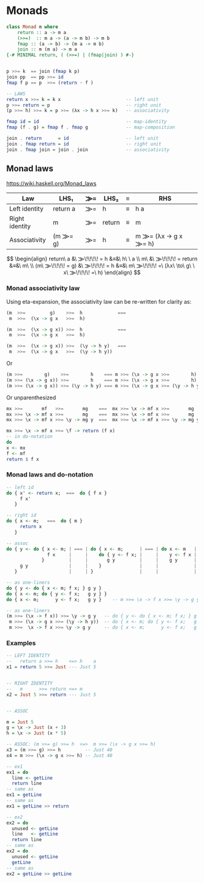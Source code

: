 # Monads

```hs
class Monad m where
    return :: a -> m a
    (>>=)  :: m a -> (a -> m b) -> m b
    fmap :: (a -> b) -> (m a -> m b)
    join :: m (m a) -> m a
{-# MINIMAL return, ( (>>=) | (fmap|join) ) #-}


p >>= k  == join (fmap k p)
join pp  == pp >>= id
fmap f p == p  >>= (return ◦ f )

-- LAWS
return x >>= k = k x                        -- left unit
p >>= return = p                            -- right unit
(p >>= h) >>= k = p >>= (λx -> h x >>= k)   -- associativity

fmap id = id                                -- map-identity
fmap (f . g) = fmap f . fmap g              -- map-composition

join . return      = id                     -- left unit
join . fmap return = id                     -- right unit
join . fmap join = join . join              -- associativity
```


## Monad laws

https://wiki.haskell.org/Monad_laws

Law            | LHS₁      | ⨠= | LHS₂   | ≡ | RHS
---------------|-----------|-----|--------|---|-------------------------
Left identity  | return a  | ⨠= | h      | ≡ | h a
Right identity | m         | ⨠= | return | ≡ | m
Associativity  | (m ⨠= g) | ⨠= | h      | ≡ | m ⨠= (λx → g x ⨠= h)

$$
\begin{align}
return\ a           &\ ⨠\!\!\!\! = h      &≡&\ h\ \ a \\
m\                  &\ ⨠\!\!\!\! = return &≡&\ m\   \\
(m\ ⨠\!\!\!\! = g) &\ ⨠\!\!\!\! = h      &≡&\ m\ ⨠\!\!\!\! =\ (λx\ \to\ g\ \ x\ ⨠\!\!\!\! =\ h)
\end{align}
$$

### Monad associativity law

Using eta-expansion, the associativity law can be re-written for clarity as:

```hs
(m  >>=         g)    >>=  h             ===
 m  >>=  (\x -> g x   >>=  h)

(m  >>=  (\x -> g x)) >>=  h             ===
 m  >>=  (\x -> g x   >>=  h)

(m  >>=  (\x -> g x)) >>=  (\y -> h y)   ===
 m  >>=  (\x -> g x   >>=  (\y -> h y))
```
Or

```hs
(m >>=        g)    >>=        h    === m >>= (\x -> g x >>=        h)
(m >>= (\x -> g x)) >>=        h    === m >>= (\x -> g x >>=        h)
(m >>= (\x -> g x)) >>= (\y -> h y) === m >>= (\x -> g x >>= (\y -> h y))
```

Or unparenthesized

```hs
mx >>=       mf   >>=       mg    ===  mx >>= \x -> mf x >>=       mg
mx >>= \x -> mf x >>=       mg    ===  mx >>= \x -> mf x >>=       mg
mx >>= \x -> mf x >>= \y -> mg y  ===  mx >>= \x -> mf x >>= \y -> mg y

mx >>= \x -> mf x >>= \f -> return (f x)
-- in do-notation
do
x <- mx
f <- mf
return $ f x
```

### Monad laws and do-notation

```hs
-- left id
do { x' <- return x;  ===  do { f x }
     f x'
   }

-- right id
do { x <- m;   ===  do { m }
     return x
   }

-- assoc
do { y <- do { x <- m; | === | do { x <- m;      | === | do x <- m   |
               f x     |     |    do { y <- f x; |     |    y <- f x |
             }         |     |       g y         |     |    g y      |
     g y               |     |    }              |     |             |
   }                   |     | }                 |     |             |

-- as one-liners
do { y <- do { x <- m; f x; } g y }
do { x <- m; do { y <- f x;   g y } }
do { x <- m;      y <- f x;   g y }    -- m >>= \x -> f x >>= \y -> g y

-- as one-liners
(m >>= (\x -> f x)) >>= \y -> g y   -- do { y <- do { x <- m; f x; } g y }
 m >>= (\x -> g x >>= (\y -> h y))  -- do { x <- m; do { y <- f x;   g y } }
 m >>=  \x -> f x >>= \y -> g y     -- do { x <- m;      y <- f x;   g y }
```


### Examples

```hs
-- LEFT IDENTITY
--   return a >>= h    <=> h    a
x1 = return 5 >>= Just --- Just 5


-- RIGHT IDENTITY
--   m      >>= return <=> m
x2 = Just 5 >>= return --- Just 5


-- ASSOC

m = Just 5
g = \x -> Just (x + 3)
h = \x -> Just (x * 5)

-- ASSOC: (m >>= g) >>= h  <=>  m >>= (\x -> g x >>= h)
x3 = (m >>= g) >>= h         -- Just 40
x4 = m >>= (\x -> g x >>= h) -- Just 40

-- ex1
ex1 = do
  line <- getLine
  return line
-- same as
ex1 = getLine
-- same as
ex1 = getLine >> return

-- ex2
ex2 = do
  unused <- getLine
  line   <- getLine
  return line
-- same as
ex2 = do
  unused <- getLine
  getLine
-- same as
ex2 = getLine >> getLine
```

